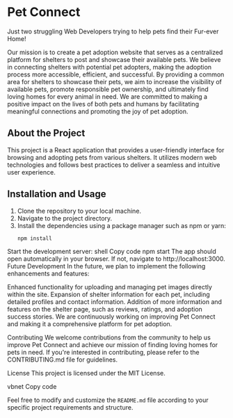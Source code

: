 # Pet Connect

Just two struggling Web Developers trying to help pets find their Fur-ever Home!

Our mission is to create a pet adoption website that serves as a centralized platform for shelters to post and showcase their available pets. We believe in connecting shelters with potential pet adopters, making the adoption process more accessible, efficient, and successful. By providing a common area for shelters to showcase their pets, we aim to increase the visibility of available pets, promote responsible pet ownership, and ultimately find loving homes for every animal in need. We are committed to making a positive impact on the lives of both pets and humans by facilitating meaningful connections and promoting the joy of pet adoption.

## About the Project

This project is a React application that provides a user-friendly interface for browsing and adopting pets from various shelters. It utilizes modern web technologies and follows best practices to deliver a seamless and intuitive user experience.

## Installation and Usage

1. Clone the repository to your local machine.
2. Navigate to the project directory.
3. Install the dependencies using a package manager such as npm or yarn:
   ```shell
   npm install
Start the development server:
shell
Copy code
npm start
The app should open automatically in your browser. If not, navigate to http://localhost:3000.
Future Development
In the future, we plan to implement the following enhancements and features:

Enhanced functionality for uploading and managing pet images directly within the site.
Expansion of shelter information for each pet, including detailed profiles and contact information.
Addition of more information and features on the shelter page, such as reviews, ratings, and adoption success stories.
We are continuously working on improving Pet Connect and making it a comprehensive platform for pet adoption.

Contributing
We welcome contributions from the community to help us improve Pet Connect and achieve our mission of finding loving homes for pets in need. If you're interested in contributing, please refer to the CONTRIBUTING.md file for guidelines.

License
This project is licensed under the MIT License.

vbnet
Copy code

Feel free to modify and customize the `README.md` file according to your specific project requirements and structure.